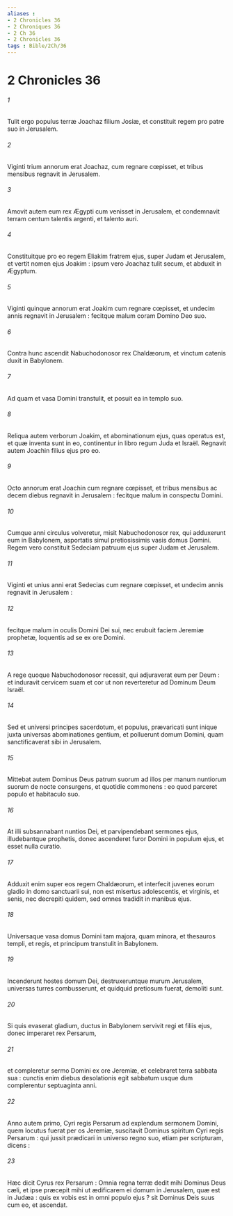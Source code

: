 ```yaml
---
aliases : 
- 2 Chronicles 36
- 2 Chroniques 36
- 2 Ch 36
- 2 Chronicles 36
tags : Bible/2Ch/36
---
```


# 2 Chronicles 36

###### 1
Tulit ergo populus terræ Joachaz filium Josiæ, et constituit regem pro patre suo in Jerusalem.
###### 2
Viginti trium annorum erat Joachaz, cum regnare cœpisset, et tribus mensibus regnavit in Jerusalem.
###### 3
Amovit autem eum rex Ægypti cum venisset in Jerusalem, et condemnavit terram centum talentis argenti, et talento auri.
###### 4
Constituitque pro eo regem Eliakim fratrem ejus, super Judam et Jerusalem, et vertit nomen ejus Joakim : ipsum vero Joachaz tulit secum, et abduxit in Ægyptum.
###### 5
Viginti quinque annorum erat Joakim cum regnare cœpisset, et undecim annis regnavit in Jerusalem : fecitque malum coram Domino Deo suo.
###### 6
Contra hunc ascendit Nabuchodonosor rex Chaldæorum, et vinctum catenis duxit in Babylonem.
###### 7
Ad quam et vasa Domini transtulit, et posuit ea in templo suo.
###### 8
Reliqua autem verborum Joakim, et abominationum ejus, quas operatus est, et quæ inventa sunt in eo, continentur in libro regum Juda et Israël. Regnavit autem Joachin filius ejus pro eo.
###### 9
Octo annorum erat Joachin cum regnare cœpisset, et tribus mensibus ac decem diebus regnavit in Jerusalem : fecitque malum in conspectu Domini.
###### 10
Cumque anni circulus volveretur, misit Nabuchodonosor rex, qui adduxerunt eum in Babylonem, asportatis simul pretiosissimis vasis domus Domini. Regem vero constituit Sedeciam patruum ejus super Judam et Jerusalem.
###### 11
Viginti et unius anni erat Sedecias cum regnare cœpisset, et undecim annis regnavit in Jerusalem :
###### 12
fecitque malum in oculis Domini Dei sui, nec erubuit faciem Jeremiæ prophetæ, loquentis ad se ex ore Domini.
###### 13
A rege quoque Nabuchodonosor recessit, qui adjuraverat eum per Deum : et induravit cervicem suam et cor ut non reverteretur ad Dominum Deum Israël.
###### 14
Sed et universi principes sacerdotum, et populus, prævaricati sunt inique juxta universas abominationes gentium, et polluerunt domum Domini, quam sanctificaverat sibi in Jerusalem.
###### 15
Mittebat autem Dominus Deus patrum suorum ad illos per manum nuntiorum suorum de nocte consurgens, et quotidie commonens : eo quod parceret populo et habitaculo suo.
###### 16
At illi subsannabant nuntios Dei, et parvipendebant sermones ejus, illudebantque prophetis, donec ascenderet furor Domini in populum ejus, et esset nulla curatio.
###### 17
Adduxit enim super eos regem Chaldæorum, et interfecit juvenes eorum gladio in domo sanctuarii sui, non est misertus adolescentis, et virginis, et senis, nec decrepiti quidem, sed omnes tradidit in manibus ejus.
###### 18
Universaque vasa domus Domini tam majora, quam minora, et thesauros templi, et regis, et principum transtulit in Babylonem.
###### 19
Incenderunt hostes domum Dei, destruxeruntque murum Jerusalem, universas turres combusserunt, et quidquid pretiosum fuerat, demoliti sunt.
###### 20
Si quis evaserat gladium, ductus in Babylonem servivit regi et filiis ejus, donec imperaret rex Persarum,
###### 21
et compleretur sermo Domini ex ore Jeremiæ, et celebraret terra sabbata sua : cunctis enim diebus desolationis egit sabbatum usque dum complerentur septuaginta anni.
###### 22
Anno autem primo, Cyri regis Persarum ad explendum sermonem Domini, quem locutus fuerat per os Jeremiæ, suscitavit Dominus spiritum Cyri regis Persarum : qui jussit prædicari in universo regno suo, etiam per scripturam, dicens :
###### 23
Hæc dicit Cyrus rex Persarum : Omnia regna terræ dedit mihi Dominus Deus cæli, et ipse præcepit mihi ut ædificarem ei domum in Jerusalem, quæ est in Judæa : quis ex vobis est in omni populo ejus ? sit Dominus Deis suus cum eo, et ascendat.
